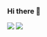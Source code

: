 ### Hi there 👋

<img src="https://github-readme-stats.vercel.app/api?username=eric2003&show_icons=true"/>
<img src="https://github-readme-stats.vercel.app/api/top-langs?username=eric2003&layout=compact"/>

<!--
**eric2003/eric2003** is a ✨ _special_ ✨ repository because its `README.md` (this file) appears on your GitHub profile.

Here are some ideas to get you started:

- 🔭 I’m currently working on ...
- 🌱 I’m currently learning ...
- 👯 I’m looking to collaborate on ...
- 🤔 I’m looking for help with ...
- 💬 Ask me about ...
- 📫 How to reach me: ...
- 😄 Pronouns: ...
- ⚡ Fun fact: ...
-->

